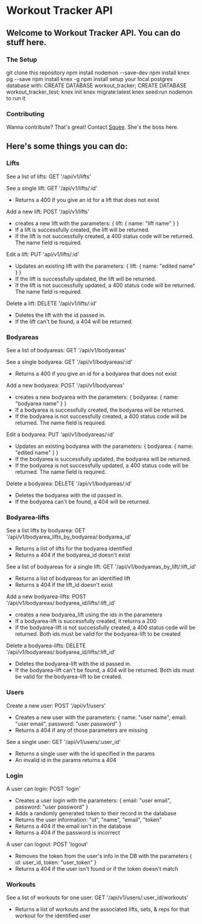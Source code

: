 # Workout Tracker API

## Welcome to Workout Tracker API. You can do stuff here.

### The Setup
git clone this repository
npm install nodemon --save-dev
npm install knex pg --save
npm install knex -g
npm install
setup your local postgres database with: CREATE DATABASE workout_tracker; CREATE DATABASE workout_tracker_test;
knex init
knex migrate:latest
knex seed:run
nodemon to run it

### Contributing
Wanna contribute? That's great!
Contact [Squee](https://github.com/squeemishly). She's the boss here.

## Here's some things you can do:

### Lifts

See a list of lifts:
GET '/api/v1/lifts'

See a single lift:
GET '/api/v1/lifts/:id'
- Returns a 400 if you give an id for a lift that does not exist

Add a new lift:
POST '/api/v1/lifts'
- creates a new lift with the parameters: { lift: { name: "lift name" } }
- If a lift is successfully created, the lift will be returned.
- If the lift is not successfully created, a 400 status code will be returned. The name field is required.

Edit a lift:
PUT 'api/v1/lifts/:id'
- Updates an existing lift with the parameters: { lift: { name: "edited name" } }
- If the lift is successfully updated, the lift will be returned.
- If the lift is not successfully updated, a 400 status code will be returned. The name field is required.

Delete a lift:
DELETE '/api/v1/lifts/:id'
- Deletes the lift with the id passed in.
- If the lift can't be found, a 404 will be returned.

### Bodyareas

See a list of bodyareas:
GET '/api/v1/bodyareas'

See a single bodyarea:
GET '/api/v1/bodyareas/:id'
- Returns a 400 if you give an id for a bodyarea that does not exist

Add a new bodyarea:
POST '/api/v1/bodyareas'
- creates a new bodyarea with the parameters: { bodyarea: { name: "bodyarea name" } }
- If a bodyarea is successfully created, the bodyarea will be returned.
- If the bodyarea is not successfully created, a 400 status code will be returned. The name field is required.

Edit a bodyarea:
PUT 'api/v1/bodyareas/:id'
- Updates an existing bodyarea with the parameters: { bodyarea: { name: "edited name" } }
- If the bodyarea is successfully updated, the bodyarea will be returned.
- If the bodyarea is not successfully updated, a 400 status code will be returned. The name field is required.

Delete a bodyarea:
DELETE '/api/v1/bodyareas/:id'
- Deletes the bodyarea with the id passed in.
- If the bodyarea can't be found, a 404 will be returned.


### Bodyarea-lifts

See a list lifts by bodyarea:
GET '/api/v1/bodyarea_lifts_by_bodyarea/:bodyarea_id'
- Returns a list of lifts for the bodyarea identified
- Returns a 404 if the bodyarea_id doesn't exist

See a list of bodyareas for a single lift:
GET '/api/v1/bodyareas_by_lift/:lift_id'
- Returns a list of bodyareas for an identified lift
- Returns a 404 if the lift_id doesn't exist


Add a new bodyarea-lifts:
POST '/api/v1/bodyareas/:bodyarea_id/lifts/:lift_id'
- creates a new bodyarea_lift using the ids in the parameters
- If a bodyarea-lift is successfully created, it returns a 200
- If the bodyarea-lift is not successfully created, a 400 status code will be returned. Both ids must be valid for the bodyarea-lift to be created

Delete a bodyarea-lifts:
DELETE '/api/v1/bodyareas/:bodyarea_id/lifts/:lift_id'
- Deletes the bodyarea-lift with the id passed in.
- If the bodyarea-lift can't be found, a 404 will be returned. Both ids must be valid for the bodyarea-lift to be created.


### Users

Create a new user:
POST '/api/v1/users'
- Creates a new user with the parameters: { name: "user name", email: "user email", password: "user password" }
- Returns a 404 if any of those parameters are missing

See a single user:
GET '/api/v1/users/:user_id'
- Returns a single user with the id specified in the params
- An invalid id in the params returns a 404


### Login

A user can login:
POST 'login'
- Creates a user login with the parameters: { email: "user email", password: "user password" }
- Adds a randomly generated token to their record in the database
- Returns the user information: "id", "name", "email", "token"
- Returns a 404 if the email isn't in the database
- Returns a 404 if the password is incorrect

A user can logout:
POST 'logout'
- Removes the token from the user's info in the DB with the parameters { id: user_id, token: "user_token" }
- Returns a 404 if the user isn't found or if the token doesn't match

### Workouts

See a list of workouts for one user:
GET '/api/v1/users/:user_id/workouts'
- Returns a list of workouts and the associated lifts, sets, & reps for that workout for the identified user
